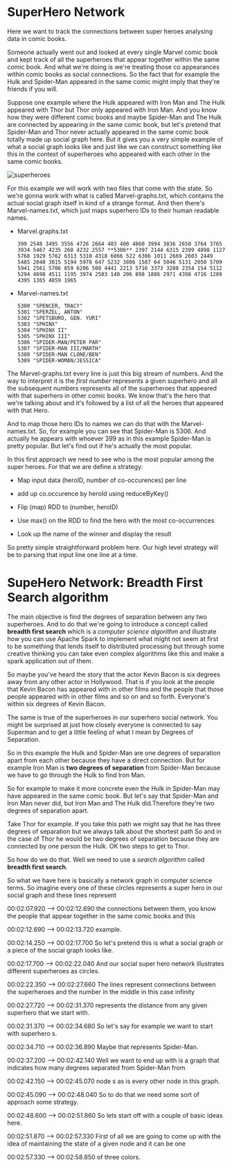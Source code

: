 # SuperHero Network

Here we want to track the connections between super heroes analysing data in comic books. 

Someone actually went out and looked at every single Marvel comic book and kept track of all the superheroes that appear together within the same comic book. And what we're doing is we're treating those co appearances within comic books as social connections. So the fact that for example the Hulk and  Spider-Man appeared in the same comic might imply that they're friends if you will.

Suppose one example where the Hulk appeared with Iron Man and The Hulk appeared with Thor but Thor only appeared with Iron Man.
And you know how they were different comic books and maybe Spider-Man and The Hulk are connected by appearing in the same comic book, but let's pretend that Spider-Man and Thor never actually appeared in the same comic book totally made up social graph here. But it gives you a very simple example of what a social graph looks like and just like we can construct something like this in the context of superheroes who appeared with each other in the same comic books.

![superheroes](https://user-images.githubusercontent.com/37953610/58820476-9cdd2d80-862a-11e9-93cd-a1469d56d92f.jpg)


For this example we will work with two files that come with the state. So we're gonna work with what is called Marvel-graphs.txt, which contains the actual social graph itself in kind of a strange format. And then there's Marvel-names.txt, which just maps superhero IDs to their human readable names.

- Marvel.graphs.txt

      399 2548 3495 3556 4726 2664 403 400 4860 3994 3836 2650 3764 3765 3934 5467 4235 268 4232 2557 **5306** 2397 2144 6315 2399 4898 1127 5768 1929 5762 6313 5310 4318 6066 522 6306 1011 2669 2603 2449 5485 2040 3015 5194 5978 647 5232 3806 1587 64 5046 5131 2050 5709 5941 2561 5706 859 6206 508 4441 2213 5716 3373 3208 2354 154 5112 5294 4698 4511 1195 3974 2503 140 206 898 1886 2971 4398 4716 1289 4395 1365 4859 1965 
      
- Marvel-names.txt

      5300 "SPENCER, TRACY"
      5301 "SPERZEL, ANTON"
      5302 "SPETSBURO, GEN. YURI"
      5303 "SPHINX"
      5304 "SPHINX II"
      5305 "SPHINX III"
      5306 "SPIDER-MAN/PETER PAR"
      5307 "SPIDER-MAN III/MARTH"
      5308 "SPIDER-MAN CLONE/BEN"
      5309 "SPIDER-WOMAN/JESSICA"

The Marvel-graphs.txt every line is just this big stream of numbers. And the way to interpret it is the _first number_ represents a given superhero and all the subsequent numbers represents all of the superheroes that appeared with that superhero in other comic books.
We know that's the hero that we're talking about and it's followed by a list of all the heroes that appeared with that Hero.

And to map those hero IDs to names we can do that with the Marvel-names.txt. So, for example you can see that Spider-Man is 5306. And actually he appears with whoever 399 as in this example Spider-Man is pretty popular. But let's find out if he's actually the most popular.

In this first approach we need to see who is the most popular among the super heroes. For that we are define a strategy:

- Map input data (heroID, number of co-occurences) per line

- add up co.occurence by heroId using reduceByKey()

- Flip (map) RDD to (number, heroID) 

- Use max() on the RDD to find the hero with the most co-occurrences

- Look up the name of the winner and display the result




So pretty simple straightforward problem here. Our high level strategy will be to parsing that input line one line at a time.


# SupeHero Network: Breadth First Search algorithm


The main objective is find the degrees of separation between any two superheroes.
And to do that we're going to introduce a concept called **breadth first search** which is a _computer science algorithm_ and illustrate how you can use Apache Spark to implement what might not seem at first to be something that lends itself to distributed processing but through some creative thinking you can take even complex algorithms like this and make a spark application out of them.


So maybe you've heard the story that the actor Kevin Bacon is six degrees away from any other actor in Hollywood.
That is if you look at the people that Kevin Bacon has appeared with in other films and the people that those people appeared with in other films and so on and so forth. Everyone's within six degrees of Kevin Bacon.

The same is true of the superheroes in our superhero social network.
You might be surprised at just how closely everyone is connected to say Superman and to get a little feeling of what I mean by Degrees of Separation.

So in this example the Hulk and Spider-Man are one degrees of separation apart from each other because they have a direct connection.
But for example Iron Man is **two degrees of separation** from Spider-Man because we have to go through the Hulk to find Iron Man.


So for example to make it more concrete even the Hulk in Spider-Man may have appeared in the same comic book. But let's say that Spider-Man and Iron Man never did, but Iron Man and The Hulk did.Therefore they're two degrees of separation apart. 

Take Thor for example. If you take this path we might say that he has three degrees of separation but we always talk about the shortest path So and in the case of Thor he would be two degrees of separation because they are connected by one person the Hulk. OK two steps to get to Thor.


So how do we do that. Well we need to use a _search algorithm_ called **breadth first search**.

So what we have here is basically a network graph in computer science terms. So imagine every one of these circles represents a super hero in our social graph and these lines represent

00:02:07.920 --> 00:02:12.690
the connections between them, you know the people that appear together in the same comic books and this

00:02:12.690 --> 00:02:13.720
example.

00:02:14.250 --> 00:02:17.700
So let's pretend this is what a social graph or a piece of the social graph looks like.

00:02:17.700 --> 00:02:22.040
And our social super hero network  illustrates different superheroes as circles.

00:02:22.350 --> 00:02:27.660
The lines represent connections between the superheroes and the number in the middle in this case infinity

00:02:27.720 --> 00:02:31.370
represents the distance from any given superhero that we start with.

00:02:31.370 --> 00:02:34.680
So let's say for example we want to start with superhero s.

00:02:34.710 --> 00:02:36.890
Maybe that represents Spider-Man.

00:02:37.200 --> 00:02:42.140
Well we want to end up with is a graph that indicates how many degrees separated from Spider-Man from

00:02:42.150 --> 00:02:45.070
node s as is every other node in this graph.

00:02:45.090 --> 00:02:48.040
So to do that we need some sort of approach some strategy.

00:02:48.600 --> 00:02:51.860
So lets start off with a couple of basic ideas here.

00:02:51.870 --> 00:02:57.330
First of all we are going to  come up with the idea of maintaining the state of a given node and it can be one

00:02:57.330 --> 00:02:58.850
of three colors.
